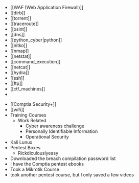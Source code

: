 - [[WAF (Web Application Firewall)]]
- [[dirb]]
- [[torrent]]
- [[traceroute]]
- [[osint]]
- [[dns]]
- [[python_cyber|python]]
- [[nitko]]
- [[nmap]]
- [[netstat]]
- [[command_execution]]
- [[netcat]]
- [[hydra]]
- [[ssh]]
- [[ftp]]
- [[ctf_machines]]
- 



* [[Comptia Security+]]
* [[wifi]]
* Training Courses
	* Work Related
		* Cyber awareness challenge
		* Personally Identifiable Information
		* Operational Security
* Kali Lunux
* Pentest Boxes
	* Rickdiculouslyeasy
* Downloaded the breach compilation password list
* I have the Comptia pentest ebooks
* Took a Mikrotik Course
* took another pentest course, but I only saved a few videos